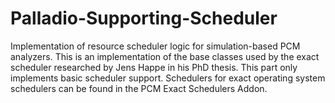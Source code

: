 # Palladio-Supporting-Scheduler
Implementation of resource scheduler logic for simulation-based PCM analyzers. This is an implementation of the base classes used by the exact scheduler researched by Jens Happe in his PhD thesis. This part only implements basic scheduler support. Schedulers for exact operating system schedulers can be found in the PCM Exact Schedulers Addon.
